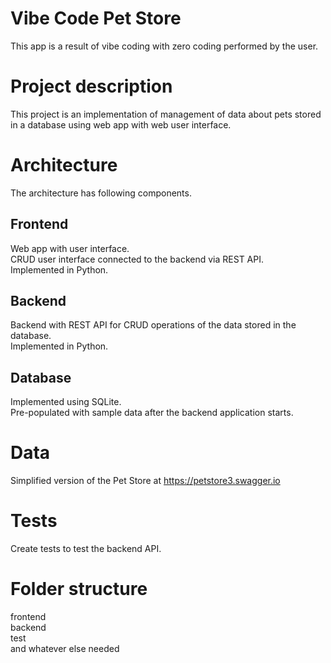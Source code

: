 # Vibe Code Pet Store

This app is a result of vibe coding with zero coding performed by the user.

# Project description
This project is an implementation of management of data about pets stored in a database using web app with web user interface.

# Architecture
The architecture has following components.

## Frontend
Web app with user interface.  
CRUD user interface connected to the backend via REST API.  
Implemented in Python.

## Backend
Backend with REST API for CRUD operations of the data stored in the database.  
Implemented in Python.

## Database
Implemented using SQLite.  
Pre-populated with sample data after the backend application starts.

# Data
Simplified version of the Pet Store at https://petstore3.swagger.io

# Tests
Create tests to test the backend API.

# Folder structure
frontend  
backend  
test  
and whatever else needed
